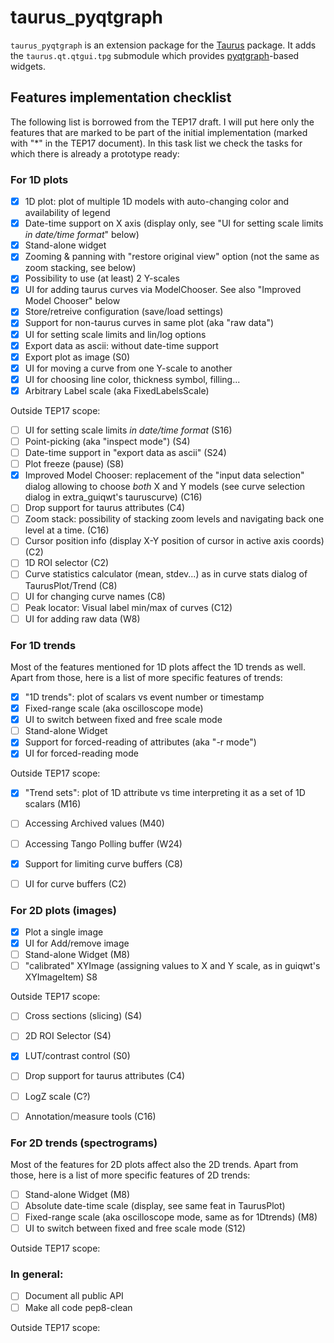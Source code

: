 # taurus_pyqtgraph

`taurus_pyqtgraph` is an extension package for the [Taurus] package. It
adds the `taurus.qt.qtgui.tpg` submodule which provides [pyqtgraph]-based 
widgets.

## Features implementation checklist

The following list is borrowed from the TEP17 draft. I will put here only the features that are marked to be part of the initial implementation (marked with "*" in the TEP17 document). In this task list we check the tasks for which there is already a prototype ready:

### For 1D plots

- [x] 1D plot: plot of multiple 1D models with auto-changing color and
    availability of legend 
- [x] Date-time support on X axis (display only, see "UI for
    setting scale limits *in date/time format*" below) 
- [x] Stand-alone widget
- [x] Zooming & panning with "restore original view" option (not the same
    as zoom stacking, see below)
- [x] Possibility to use (at least) 2 Y-scales
- [x] UI for adding taurus curves via ModelChooser. See also
    "Improved Model Chooser" below 
- [x] Store/retreive configuration (save/load settings)
- [x] Support for non-taurus curves in same plot (aka "raw data")
- [x] UI for setting scale limits and lin/log options 
- [x] Export data as ascii: without date-time support
- [x] Export plot as image (S0)
- [x] UI for moving a curve from one Y-scale to another
- [x] UI for choosing line color, thickness symbol, filling...
- [x] Arbitrary Label scale (aka FixedLabelsScale)

Outside TEP17 scope:

- [ ] UI for setting scale limits *in date/time format* (S16)
- [ ] Point-picking (aka "inspect mode") (S4)
- [ ] Date-time support in "export data as ascii" (S24)
- [ ] Plot freeze (pause) (S8)
- [x] Improved Model Chooser: replacement of the "input data selection"
  dialog allowing to choose *both* X and Y models (see curve selection
  dialog in extra_guiqwt's tauruscurve) (C16)
- [ ] Drop support for taurus attributes (C4)
- [ ] Zoom stack: possibility of stacking zoom levels and navigating back 
  one level at a time. (C16)
- [ ] Cursor position info (display X-Y position of cursor in active axis
  coords) (C2)
- [ ] 1D ROI selector (C2)
- [ ] Curve statistics calculator (mean, stdev...) as in curve stats
  dialog of TaurusPlot/Trend (C8)
- [ ] UI for changing curve names (C8)
- [ ] Peak locator: Visual label min/max of curves (C12)
- [ ] UI for adding raw data (W8)
  
### For 1D trends

Most of the features mentioned for 1D plots affect the 1D trends as
well. Apart from those, here is a list of more specific features of
trends:

- [x] "1D trends": plot of scalars vs event number or timestamp
- [x] Fixed-range scale (aka oscilloscope mode)
- [x] UI to switch between fixed and free scale mode
- [ ] Stand-alone Widget 
- [x] Support for forced-reading of attributes (aka "-r mode") 
- [x] UI for forced-reading mode

Outside TEP17 scope:

- [x] "Trend sets": plot of 1D attribute vs time interpreting it as a set
  of 1D scalars (M16)
- [ ] Accessing Archived values (M40)
- [ ] Accessing Tango Polling buffer (W24)
- [x] Support for limiting curve buffers (C8)
- [ ] UI for curve buffers (C2)


### For 2D plots (images)

- [x] Plot a single image 
- [x] UI for Add/remove image
- [ ] Stand-alone Widget (M8)
- [ ] "calibrated" XYImage (assigning values to X and Y scale, as in
    guiqwt's XYImageItem) S8

Outside TEP17 scope:
- [ ] Cross sections (slicing) (S4)
- [ ] 2D ROI Selector (S4)
- [x] LUT/contrast control (S0)
- [ ] Drop support for taurus attributes (C4)
- [ ] LogZ scale (C?)
- [ ] Annotation/measure tools (C16)


### For 2D trends (spectrograms)

Most of the features for 2D plots affect also the 2D trends. Apart
from those, here is a list of more specific features of 2D trends:

- [ ] Stand-alone Widget (M8)
- [ ] Absolute date-time scale (display, see same feat in TaurusPlot)
- [ ] Fixed-range scale (aka oscilloscope mode, same as for 1Dtrends) (M8)
- [ ] UI to switch between fixed and free scale mode (S12)

Outside TEP17 scope:


### In general:
- [ ] Document all public API
- [ ] Make all code pep8-clean

Outside TEP17 scope:


[Taurus]: http://taurus-scada.org
[pyqtgraph]: http://pyqtgraph.org
